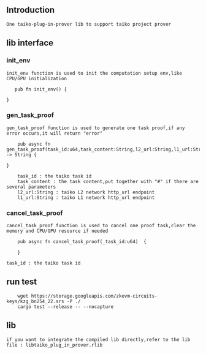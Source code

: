 ## Introduction
    One taiko-plug-in-prover lib to support taiko project prover

## lib interface

### init_env
    init_env function is used to init the computation setup env,like CPU/GPU initialization

```
   pub fn init_env() {  

}
```

### gen_task_proof
    gen_task_proof function is used to generate one task proof,if any error occurs,it will return "error"


```
    pub async fn gen_task_proof(task_id:u64,task_content:String,l2_url:String,l1_url:String) -> String { 

}

    task_id : the taiko task id
    task_content : the task content,put together with "#" if there are several parameters
    l2_url:String : taiko L2 network http_url endpoint
    l1_url:String : taiko L1 network http_url endpoint
```

### cancel_task_proof
    cancel_task_proof function is used to cancel one proof task,clear the memory and CPU/GPU resource if needed

```
    pub async fn cancel_task_proof(_task_id:u64)  { 

    }

task_id : the taiko task id
```


## run test
```
    wget https://storage.googleapis.com/zkevm-circuits-keys/kzg_bn254_22.srs -P ./
    cargo test --release -- --nocapture
```

## lib
    if you want to integrate the compiled lib directly,refer to the lib file : libtaiko_plug_in_prover.rlib